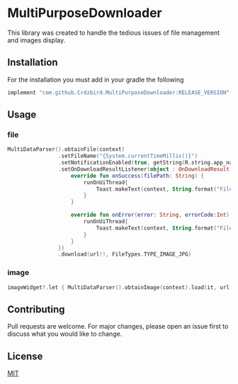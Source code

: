 # MultiPurposeDownloader

This library was created to handle the tedious issues of file management and images display.

## Installation

For the installation you must add in your gradle the following

```bash
implement "com.github.Crdzbird.MultiPurposeDownloader:RELEASE_VERSION"
```

## Usage


### file
```kotlin
MultiDataParser().obtainFile(context)
                .setFileName("{System.currentTimeMillis()}")
                .setNotificationEnabled(true, getString(R.string.app_name))
                .setOnDownloadResultListener(object : OnDownloadResult {
                    override fun onSuccess(filePath: String) {
                        runOnUiThread{
                            Toast.makeText(context, String.format("File downloaded at: %s", filePath), Toast.LENGTH_LONG).show()
                        }
                    }

                    override fun onError(error: String, errorCode:Int) {
                        runOnUiThread{
                            Toast.makeText(context, String.format("File downloading error. ERROR_CODE_%s", errorCode), Toast.LENGTH_SHORT).show()
                        }
                    }
                })
                .download(url!!, FileTypes.TYPE_IMAGE_JPG)
```

### image
```kotlin
imageWidget?.let { MultiDataParser().obtainImage(context).load(it, url) }
```

## Contributing
Pull requests are welcome. For major changes, please open an issue first to discuss what you would like to change.

## License
[MIT](https://choosealicense.com/licenses/mit/)

